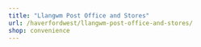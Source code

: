 ```yaml
---
title: "Llangwm Post Office and Stores"
url: /haverfordwest/llangwm-post-office-and-stores/
shop: convenience
---
```

